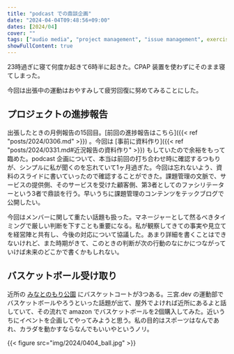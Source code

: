 ```yaml
---
title: "podcast での鼎談企画"
date: "2024-04-04T09:48:56+09:00"
dates: [2024/04]
cover: ""
tags: ["audio media", "project management", "issue management", exercise]
showFullContent: true
---
```


23時過ぎに寝て何度か起きて6時半に起きた。CPAP 装置を使わずにそのまま寝てしまった。

今回は出張中の運動はおやすみして疲労回復に努めてみることにした。

## プロジェクトの進捗報告

出張したときの月例報告の15回目。[前回の進捗報告はこちら]({{< ref "posts/2024/0306.md" >}}) 。今回は [事前に資料作り]({{< ref "posts/2024/0331.md#近況報告の資料作り" >}}) もしていたので余裕をもって臨めた。podcast 企画について、本当は前回の打ち合わせ時に確認するつもりが、シンプルに私が聞くのを忘れていて1ヶ月過ぎた。今回は忘れないよう、資料のスライドに書いていったので確認することができた。課題管理の文脈で、サービスの提供側、そのサービスを受けた顧客側、第3者としてのファシリテーターという3者で鼎談を行う。早いうちに課題管理のコンテンツをテックブログで公開したい。

今回はメンバーに関して重たい話題も扱った。マネージャーとして然るべきタイミングで厳しい判断を下すことも重要になる。私が観察してきての事実や見立てを経営陣と共有し、今後の対応について協議した。あまり詳細を書くことはできないけれど、また時期がきて、このときの判断が次の行動のなにかにつながっていけば未来のどこかで書くかもしれない。

## バスケットボール受け取り

近所の [みなとのもり公園](https://ossan-basketball.com/minatonomorikouen/) にバスケットコートが3つある。三宮.dev の運動部でバスケットボールやろうといった話題が出て、屋外でよければ近所にあるよと話していて、その流れで amazon でバスケットボールを2個購入してみた。近いうちにイベントを企画してやってみようと思う。私の目的はスポーツはなんであれ、カラダを動かすならなんでもいいやというノリ。

{{< figure src="img/2024/0404_ball.jpg" >}}
